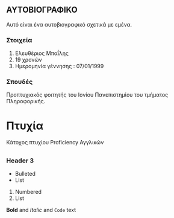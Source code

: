 ## ΑΥΤΟΒΙΟΓΡΑΦΙΚΟ 

Αυτό είναι ένα αυτοβιογραφικό σχετικά με εμένα.


### Στοιχεία 

1. Ελευθέριος Μπαΐλης 
2. 19 χρονών
3. Ημερομηνία γέννησης : 07/01/1999

### Σπουδές 

Προπτυχιακός φοιτητής του Ιονίου Πανεπιστημίου του τμήματος Πληροφορικής.






# Πτυχία 

Κάτοχος πτυχίου Proficiency Αγγλικών 
## 
### Header 3

- Bulleted
- List

1. Numbered
2. List

**Bold** and _Italic_ and `Code` text


